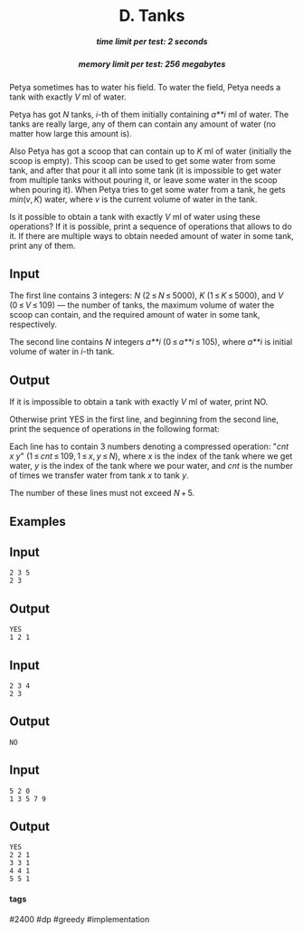<h1 style='text-align: center;'> D. Tanks</h1>

<h5 style='text-align: center;'>time limit per test: 2 seconds</h5>
<h5 style='text-align: center;'>memory limit per test: 256 megabytes</h5>

Petya sometimes has to water his field. To water the field, Petya needs a tank with exactly *V* ml of water.

Petya has got *N* tanks, *i*-th of them initially containing *a**i* ml of water. The tanks are really large, any of them can contain any amount of water (no matter how large this amount is).

Also Petya has got a scoop that can contain up to *K* ml of water (initially the scoop is empty). This scoop can be used to get some water from some tank, and after that pour it all into some tank (it is impossible to get water from multiple tanks without pouring it, or leave some water in the scoop when pouring it). When Petya tries to get some water from a tank, he gets *min*(*v*, *K*) water, where *v* is the current volume of water in the tank.

Is it possible to obtain a tank with exactly *V* ml of water using these operations? If it is possible, print a sequence of operations that allows to do it. If there are multiple ways to obtain needed amount of water in some tank, print any of them.

## Input

The first line contains 3 integers: *N* (2 ≤ *N* ≤ 5000), *K* (1 ≤ *K* ≤ 5000), and *V* (0 ≤ *V* ≤ 109) — the number of tanks, the maximum volume of water the scoop can contain, and the required amount of water in some tank, respectively.

The second line contains *N* integers *a**i* (0 ≤ *a**i* ≤ 105), where *a**i* is initial volume of water in *i*-th tank.

## Output

If it is impossible to obtain a tank with exactly *V* ml of water, print NO. 

Otherwise print YES in the first line, and beginning from the second line, print the sequence of operations in the following format: 

Each line has to contain 3 numbers denoting a compressed operation: "*cnt* *x* *y*" (1 ≤ *cnt* ≤ 109, 1 ≤ *x*, *y* ≤ *N*), where *x* is the index of the tank where we get water, *y* is the index of the tank where we pour water, and *cnt* is the number of times we transfer water from tank *x* to tank *y*. 

The number of these lines must not exceed *N* + 5.

## Examples

## Input


```
2 3 5  
2 3  

```
## Output


```
YES  
1 2 1  

```
## Input


```
2 3 4  
2 3  

```
## Output


```
NO  

```
## Input


```
5 2 0  
1 3 5 7 9  

```
## Output


```
YES  
2 2 1  
3 3 1  
4 4 1  
5 5 1  

```


#### tags 

#2400 #dp #greedy #implementation 